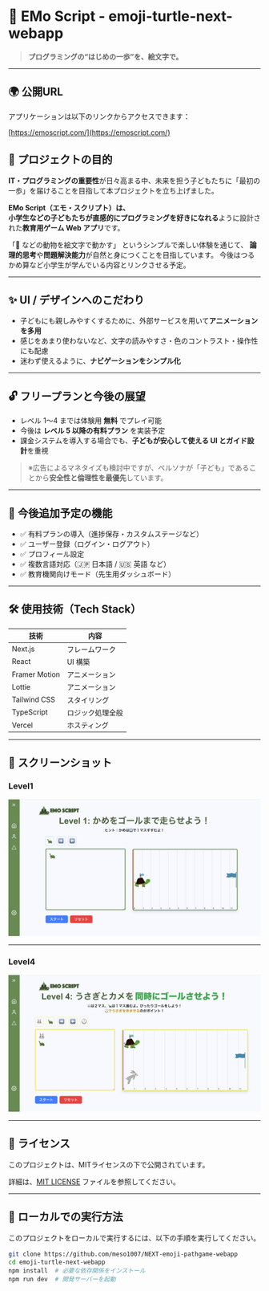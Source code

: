 # 🐢 EMo Script - emoji-turtle-next-webapp

> **プログラミングの“はじめの一歩”を、絵文字で。**

---
## 🌍 公開URL

アプリケーションは以下のリンクからアクセスできます：

[https://emoscript.com/](https://emoscript.com/)

## 🎯 プロジェクトの目的

**IT・プログラミングの重要性**が日々高まる中、未来を担う子どもたちに「最初の一歩」を届けることを目指して本プロジェクトを立ち上げました。

**EMo Script（エモ・スクリプト）**は、  
小学生などの**子どもたちが直感的にプログラミングを好きになれる**ように設計された**教育用ゲーム Web アプリ**です。

「🐢 などの動物を絵文字で動かす」 というシンプルで楽しい体験を通じて、
**論理的思考**や**問題解決能力**が自然と身につくことを目指しています。
今後はつるかめ算など小学生が学んでいる内容とリンクさせる予定。

---

## ✨ UI / デザインへのこだわり

- 子どもにも親しみやすくするために、外部サービスを用いて**アニメーションを多用**
- 感じをあまり使わないなど、文字の読みやすさ・色のコントラスト・操作性にも配慮
- 迷わず使えるように、**ナビゲーションをシンプル化**

---

## 🔓 フリープランと今後の展望

- レベル 1〜4 までは体験用 **無料** でプレイ可能
- 今後は **レベル 5 以降の有料プラン** を実装予定
- 課金システムを導入する場合でも、**子どもが安心して使える UI とガイド設計**を重視

> ※広告によるマネタイズも検討中ですが、ペルソナが「子ども」であることから**安全性と倫理性を最優先**しています。

---

## 🔮 今後追加予定の機能

- ✅ 有料プランの導入（進捗保存・カスタムステージなど）
- ✅ ユーザー登録（ログイン・ログアウト）
- ✅ プロフィール設定
- ✅ 複数言語対応（🇯🇵 日本語 / 🇺🇸 英語 など）
- ✅ 教育機関向けモード（先生用ダッシュボード）

---

## 🛠️ 使用技術（Tech Stack）

| 技術          | 内容             |
| ------------- | ---------------- |
| Next.js       | フレームワーク   |
| React         | UI 構築          |
| Framer Motion | アニメーション   |
| Lottie        | アニメーション   |
| Tailwind CSS  | スタイリング     |
| TypeScript    | ロジック処理全般 |
| Vercel        | ホスティング     |

---
## 📸 スクリーンショット
### Level1
![レベル1](public/readme/level1.png)

---
### Level4
![レベル4](public/readme/level4.png)

---

## 📄 ライセンス

このプロジェクトは、MITライセンスの下で公開されています。

詳細は、[MIT LICENSE](LICENSE.txt) ファイルを参照してください。

---

## 🚀 ローカルでの実行方法

このプロジェクトをローカルで実行するには、以下の手順を実行してください。

```bash
git clone https://github.com/meso1007/NEXT-emoji-pathgame-webapp
cd emoji-turtle-next-webapp
npm install  # 必要な依存関係をインストール
npm run dev  # 開発サーバーを起動

